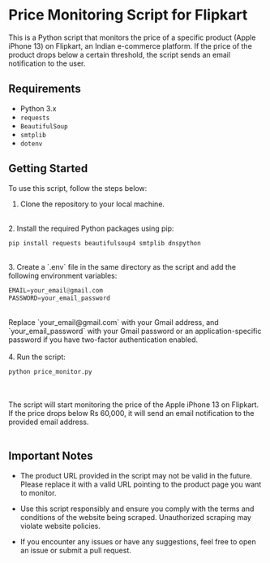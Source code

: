 
# Price Monitoring Script for Flipkart

This is a Python script that monitors the price of a specific product (Apple iPhone 13) on Flipkart, an Indian e-commerce platform. If the price of the product drops below a certain threshold, the script sends an email notification to the user.

## Requirements

-   Python 3.x
-   `requests`
-   `BeautifulSoup`
-   `smtplib`
-   `dotenv`<br />

## Getting Started

To use this script, follow the steps below:
<br />
1.  Clone the repository to your local machine.
<br /> 
2.  Install the required Python packages using pip:
    
```python
pip install requests beautifulsoup4 smtplib dnspython
```
<br />
3.  Create a `.env` file in the same directory as the script and add the following environment variables:

```python
EMAIL=your_email@gmail.com
PASSWORD=your_email_password
```
<br />
Replace `your_email@gmail.com` with your Gmail address, and `your_email_password` with your Gmail password or an application-specific password if you have two-factor authentication enabled.
<br /><br />
4. Run the script:

```python
python price_monitor.py
```
<br /><br />
The script will start monitoring the price of the Apple iPhone 13 on Flipkart. If the price drops below Rs 60,000, it will send an email notification to the provided email address.
<br /><br />
## Important Notes

-   The product URL provided in the script may not be valid in the future. Please replace it with a valid URL pointing to the product page you want to monitor.
    
-   Use this script responsibly and ensure you comply with the terms and conditions of the website being scraped. Unauthorized scraping may violate website policies.
    
-   If you encounter any issues or have any suggestions, feel free to open an issue or submit a pull request.
